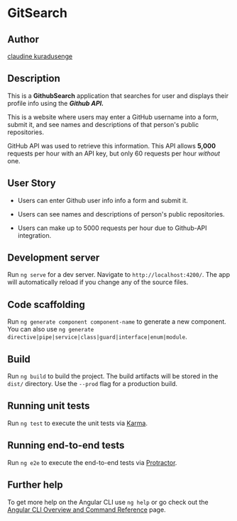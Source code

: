 # GitSearch

## Author 

[claudine kuradusenge](https://github.com/kclaudine/git-search.git)

## Description

This is a **GithubSearch** application that searches for user and displays their profile info using the ***Github API.***

This is a website where users may enter a GitHub username into a form, submit it, and see names and descriptions of that person's public repositories.

GitHub API was used to retrieve this information. This API allows **5,000** requests per hour with an API key, but only 60 requests per hour _without_ one.

## User Story

- Users can enter Github user info info a form and submit it.

- Users can see names and descriptions of person's public repositories.

- Users can make up to 5000 requests per hour due to Github-API integration.

## Development server

Run `ng serve` for a dev server. Navigate to `http://localhost:4200/`. The app will automatically reload if you change any of the source files.

## Code scaffolding

Run `ng generate component component-name` to generate a new component. You can also use `ng generate directive|pipe|service|class|guard|interface|enum|module`.

## Build

Run `ng build` to build the project. The build artifacts will be stored in the `dist/` directory. Use the `--prod` flag for a production build.

## Running unit tests

Run `ng test` to execute the unit tests via [Karma](https://karma-runner.github.io).

## Running end-to-end tests

Run `ng e2e` to execute the end-to-end tests via [Protractor](http://www.protractortest.org/).

## Further help

To get more help on the Angular CLI use `ng help` or go check out the [Angular CLI Overview and Command Reference](https://angular.io/cli) page.
